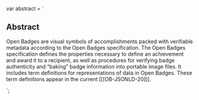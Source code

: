 var abstract = `

## Abstract
Open Badges are visual symbols of accomplishments packed with verifiable metadata according to the Open Badges specification. The Open Badges specification defines the properties necessary to define an achievement and award it to a recipient, as well as procedures for verifying badge authenticity and “baking” badge information into portable image files. It includes term definitions for representations of data in Open Badges. These term definitions appear in the current [[[OB-JSONLD-20]]].

`;        